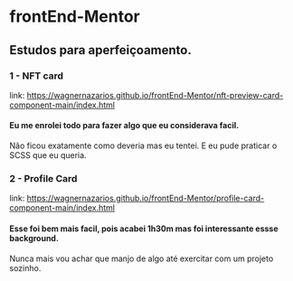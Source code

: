 # frontEnd-Mentor

## Estudos para aperfeiçoamento.


### 1 - NFT card

link: https://wagnernazarios.github.io/frontEnd-Mentor/nft-preview-card-component-main/index.html

#### Eu me enrolei todo para fazer algo que eu considerava facil.
Não ficou exatamente como deveria mas eu tentei. 
E eu pude praticar o SCSS que eu queria.

### 2 - Profile Card

link: https://wagnernazarios.github.io/frontEnd-Mentor/profile-card-component-main/index.html

#### Esse foi bem mais facil, pois acabei 1h30m mas foi interessante essse background.
Nunca mais vou achar que manjo de algo até exercitar com um projeto sozinho.
